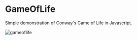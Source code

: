 # GameOfLife
Simple demonstration of Conway's Game of Life in Javascript.

![gameoflife](https://user-images.githubusercontent.com/37555980/46082026-4c115d00-c19e-11e8-9dc6-af095124c958.jpg)
